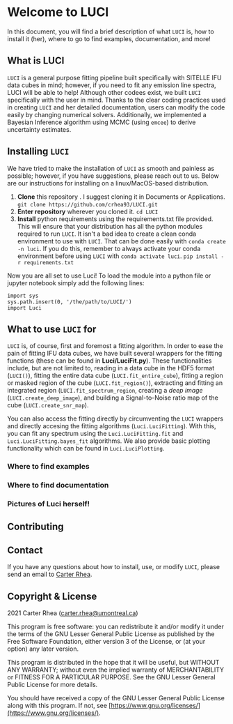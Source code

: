 # Welcome to LUCI
In this document, you will find a brief description of what `LUCI` is, how to install it (her), where to go to find examples, documentation, and more!

## What is LUCI
`LUCI` is a general purpose fitting pipeline built specifically with SITELLE IFU
data cubes in mind; however, if you need to fit any emission line spectra, LUCI
will be able to help! Although other codees exist, we built `LUCI` specifically with the user
in mind. Thanks to the clear coding practices used in creating `LUCI` and her detailed documentation,
users can modify the code easily by changing numerical solvers. Additionally, we implemented 
a Bayesian Inference algorithm using MCMC (using `emcee`) to derive uncertainty estimates.

## Installing `LUCI`
We have tried to make the installation of `LUCI` as smooth and painless as possible; however, if you have suggestions, please reach out to us. 
Below are our instructions for installing on a linux/MacOS-based distribution.

1. **Clone** this repository . I suggest cloning it in Documents or Applications.
    ```git clone https://github.com/crhea93/LUCI.git```
2. **Enter repository** wherever you cloned it.
    ```cd LUCI```
3. **Install** python requirements using the requirements.txt file provided. This will ensure that your distribution has all the python modules required to run `LUCI`. It isn't a bad idea to create a clean conda environment to use with `LUCI`. That can be done easily with `conda create -n luci`. If you do this, remember to always activate your conda environment before using `LUCI` with `conda activate luci`.
    ```pip install -r requirements.txt```

Now you are all set to use Luci! To load the module into a python file or jupyter notebook simply add the following lines:
```
import sys
sys.path.insert(0, '/the/path/to/LUCI/')
import Luci
```


## What to use `LUCI` for
`LUCI` is, of course, first and foremost a fitting algorithm. In order to ease the pain of fitting IFU data cubes, we have built several wrappers for the fitting functions (these can be found in **Luci/LuciFit.py**). These functionalities include, but are not limited to, reading in a data cube in the HDF5 format (`LUCI()`), fitting the entire data cube (`LUCI.fit_entire_cube`), fitting a region or masked region of the cube (`LUCI.fit_region()`), extracting and fitting an integrated region (`LUCI.fit_spectrum_region`, creating a *deep image* (`LUCI.create_deep_image`), and building a Signal-to-Noise ratio map of the cube (`LUCI.create_snr_map`). 

You can also access the fitting directly by circumventing the `LUCI` wrappers and directly accesing the fitting algorithms (`Luci.LuciFitting`). With this, you can fit any spectrum using the `Luci.LuciFitting.fit` and `Luci.LuciFitting.bayes_fit` algorithms. We also provide basic plotting functionality which can be found in `Luci.LuciPlotting`.

### Where to find examples

### Where to find documentation

### Pictures of Luci herself!



## Contributing

## Contact
If you have any questions about how to install, use, or modify `LUCI`, please send an email to [Carter Rhea](mailto:carter.rhea@umontreal.ca).

## Copyright & License
2021 Carter Rhea ([carter.rhea@umontreal.ca](mailto:carter.rhea@umontreal.ca))

This program is free software: you can redistribute it and/or modify it under the terms of the GNU Lesser General Public License as published by the Free Software Foundation, either version 3 of the License, or (at your option) any later version.

This program is distributed in the hope that it will be useful, but WITHOUT ANY WARRANTY; without even the implied warranty of MERCHANTABILITY or FITNESS FOR A PARTICULAR PURPOSE. See the GNU Lesser General Public License for more details.

You should have received a copy of the GNU Lesser General Public License along with this program. If not, see [https://www.gnu.org/licenses/](https://www.gnu.org/licenses/).
